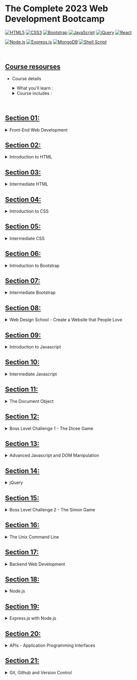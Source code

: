 # The Complete 2023 Web Development Bootcamp

<!-- Icon sections -->

[![HTML5](https://img.shields.io/badge/-HTML5-F05032?style=for-the-badge&logo=html5&logoColor=ffffff)](https://html.com/)
[![CSS3](https://img.shields.io/badge/-CSS3-007ACC?style=for-the-badge&logo=css3)](https://www.free-css.com/)
[![Bootstrap](https://img.shields.io/badge/Bootstrap-563D7C?style=for-the-badge&logo=bootstrap&logoColor=white)](https://getbootstrap.com/)
[![JavaScript](https://img.shields.io/badge/-JavaScript-%23F7DF1C?style=for-the-badge&logo=javascript&logoColor=000000&labelColor=%23F7DF1C&color=%23FFCE5A)](https://www.javascript.com/)
[![jQuery](https://img.shields.io/badge/jquery-%230769AD.svg?style=for-the-badge&logo=jquery&logoColor=white)](https://jquery.com/)
[![React](https://img.shields.io/badge/React-20232A?style=for-the-badge&logo=react&logoColor=61DAFB)](https://reactjs.org/)

[![Node.js](https://img.shields.io/badge/Node.js-43853D?style=for-the-badge&logo=node.js&logoColor=white)](https://nodejs.org/)
[![Express.js](https://img.shields.io/badge/express.js-%23404d59.svg?style=for-the-badge&logo=express&logoColor=%2361DAFB)](http://expressjs.com/)
[![MongoDB](https://img.shields.io/badge/MongoDB-4EA94B?style=for-the-badge&logo=mongodb&logoColor=white)](https://www.mongodb.com/)
[![Shell Script](https://img.shields.io/badge/Shell_Script-121011?style=for-the-badge&logo=gnu-bash&logoColor=white)](https://www.shellscript.sh/)

<br>

<!-- Course resources section -->

## [Course resourses](https://www.appbrewery.co/p/web-development-course-resources/)

- Course details
  <details>
    <summary> What you'll learn :</summary>

  - Build 16 web development projects for your portfolio, ready to apply for junior developer jobs.
  - After the course you will be able to build ANY website you want.
  - Work as a freelance web developer.
  - Master backend development with Node
  - Learn the latest technologies, including Javascript, React, Node and even Web3 development.
  - Build fully-fledged websites and web apps for your startup or business.
  - Master frontend development with React
  - Learn professional developer best practices.
  </details>

  <details> 
    <summary> Course includes :</summary>

  - 65 hours on-demand video
  - 49 downloadable resources
  - 86 articles
  - 14 coding exercise projects
  </details>

<br>
<!-- Course sections -->

## [Section 01:](https://github.com/jhwa426/Bootcamp-Web_Development/tree/main/Section%2001%20-%20Front-End%20Web%20Development)

<details>
  <summary>Front-End Web Development</summary>
	
  ### 1.1. How Does the Internet Actually Work?
  -	**Internet** is a long piece of wire, And that wire connects different computers to each other. It allows computers to transfer data through this giant wire
  -	A server is a computer that provides files and data to other computers, it allows access 24/7.
  -	A client is a computer that any user is used to access the internet.
  -	When the browser request a website, the request is sent to **ISP** (Internet server provider: The company we pay for internet service) then it searches at DNS that contains the web site's IP addresses. Once the DNS finds the IP address it sends it back to the browser vis ISP. Then the browser sends a direct request through ISP and this message will be delivered via Internet Backbone to the server that is located at that IP address. On that server, all files are needed to view the website home page. The server sends these files back to the client through the internet backbone and the client gets to see the website in the browser. All of that happens in milliseconds.

### 1.2. How Do Websites Actually Work?

- To access the web page we need a browser (allows to look up at IP address and receives data from the server).
- Data from the server contains HTML, CSS, and js files.

### 1.3. To get started

- Need Browser (chrome recommended)
- Text Edittor(Atom, vs code)

</details>

## [Section 02:](https://github.com/jhwa426/Bootcamp-Web_Development/tree/main/Section%2002%20-%20Introduction%20to%20HTML)

<details>
  <summary>Introduction to HTML</summary>

### 2.1. Introduction HTML

- HTML : Hyper Text Markup Language.
- A markup language is a computer language that uses tags to define elements within a document.
- html is the foundation of all websites.
- Tag consist of: open tag `<typeOfTag> and closing tag </typeOfTag>`.
- Ex: Heading tag h1, h2, ….,h6 . It gets smaller when the number goes up.
- <typeOfTag /> called self-closing tag.
- Ex: Spacing breack tag <code>br</code>.

### 2.2. The Anatomy of an HTML Tag

- < startTag > Content </ EndTag >
- Horizontal line tag hr accepts attribute size, noshade,..
- Attributes specify modification to the default element.
- Center content using tag `<center>content</center>`.
- Comments are not interpreted by the compiler `<!-- Comment -- >`.

### 2.3. What is The HTML Boilerplate?

- It Is a code template that could be reused.

```
<!doctype html>

<html lang="en">
<head>
<meta charset="utf-8"> //tell the browser that all text in page are encoded using utf-8 encoding system wich is the standered encoding.

<title>The HTML5 Herald</title>
<meta name="description" content="The HTML5 Herald">
<meta name="author" content="SitePoint">

<link rel="stylesheet" href="css/styles.css?v=1.0">

</head>

<body>
<script src="js/scripts.js"></script>
</body>
</html>
```

- <code>meta</code> tag utf-8 tell the browser that all texts on the page are encoded using utf-8 encoding system which is the standard encoding.
- Unicode “utf-8” has all characters and emojis.
- There is a different types of <code>meta</code> tags for diffrent purposes.

### 2.4. How to Structure Text in HTML?

- The code goes inside the body tag.
- Paragraph tag <code>p</code>.
- emphasis Tag <code>em</code> tells the browser that the words between it is emphasis, not just about style.
- italic tag <code>i</code> style element.
- Strong tag <code>strong</code> tells the browser that the words between it is Strong Importance Element.
- <code>bold</code> tag bold styles bold.

### 2.5. HTML Lists

- There are two types of lists.
- Ordered lists <code>ol</code> and unordered lists <code>ul</code>.
- Each type has children <code>li</code> for each item of the list.
- <code>ol</code> list has attributes: start and type to control the list items.

### 2.6. HTML Image Elements

- Self-closing tag that must be with <code>src</code> attribute to the image url.
- <code>alt</code> attribute helps google searching.

### 2.7. HTML Links and Anchor Tags

- HTML : HyperText Markup Language.
- HyperText is some parts of data that connect with hyper links, so when you click on it takes to another part.
- Anchor tags is closing tag `<a> Link text </a>`.
- <code>href</code> attribute is the link destination.

</details>

## [Section 03:](https://github.com/jhwa426/Bootcamp-Web_Development/tree/main/Section%2003%20-%20Intermediate%20HTML)

<details>
  <summary>Intermediate HTML</summary>

### 3.1. HTML Tables

- Tables main tag is <code>table</code>, and everything between is the actual content.
- To make row use tag <code>tr</code>.
- To make cell inside the row use <code>td</code>.

```
<table>
    <thead>
        <tr>
            <th colspan="2">The table header</th>
        </tr>
    </thead>
    <tbody>
        <tr>
            <td>The table body</td>
            <td>with two columns</td>
        </tr>
    </tbody>
</table>
```

### 3.2. HTML forms

- main form tag is <code>form</code> to define what should go into our form.
- <code>label</code> tag to some text related to the <code>input</code> element.
- To use different inputs simply change the <code>type</code> of the <code>input</code> to what is needed.
- <code>textarea</code> tag to write message.
- To submit <code>form</code> button use <code>input</code> with <code>type=”submit”</code>.

### 3.3. publish website

- use GitHub to publish free.
- Make a new repository.
- Initialize with a readme file.
- Upload project files
- Give the version a name and commit.
- Go to settings -> GitHub pages -> source
- Change source from none to the main branch.
- Now the website can be accessed by the internet.

</details>

## [Section 04:](https://github.com/jhwa426/Bootcamp-Web_Development/tree/main/Section%2004%20-%20Introduction%20to%20CSS)

<details>
  <summary>Introduction to CSS</summary>
  
  ### 4.1. Introduction to css
  -	CSS: cascading style sheet.
  -	Styling html.

### 4.2. Inline css

- Going into the tag and change style `attribute = "property:value;"`.

### 4.3. Internal css

- Add <code>style</code> tag inside the <code>head</code> tag.
- Select element inside <code>style</code> tag.
- Make styles -> <code>selector {Property : value}</code> .

```
<head>
<style>
body {
  background-color: linen;
}

</style>
</head>
```

- No website is completely unstyled. That means that there is <em>default styles</em> being applied by the browser.
- <code>hr</code> tag has border style default values.
- One of the most important role in CSS is to realize that everything in HTML is a box, and the style of these boxes can be affected by changing CSS styles.
- <code>height</code> property isn’t uniqe.
- <code>background-color</code> , <code>height</code>, <code>width</code> properties.
- Change default values to achieve the style needed.

### 4.4. External css

- Add styles in external file.css.
- <code>link</code> this file to html page at <code>head</code> tag.
- Anything in html is affected with this external css.
- This the best way to apply css.

### 4.5. Debug CSS code

- Errors in the console for link href for an external file.
- Inline styles override the external and internal styles.
- Internal styles override the external styles.

### 4.6. The Anatomy of CSS syntax

```
selector {
  propery: value;
}
// who { what: how; }
```

### 4.7. CSS selectors

- Using tag name.

```
tagName {
  propery: value;
}
```

- Using class attribute to specify styles for individual <code>html</code> element .

```
.class{
  propery: value;
}
```

- [Selectors refrence](https://www.w3schools.com/cssref/css_selectors.asp).

### 4.8. CSS Ids

- Using <code>id</code> attribute.
- We can only have one instance of one particular tag <code>id</code> inside a single page.
- <code>id</code> can only use in one place.
- <code>id</code> use to identify one element.

```
#id {
  propery: value;
}
```

- <code>class</code> can be used for a group of related items.
- <code>id</code> used to apply specific styles to a single element.
- Any HTML element can have more than one class.
- A pseudo-class is used to define a special state of an element

```
selector:pseudo-class {
  property: value;
}
```

- [Css pseudo classes](https://www.w3schools.com/css/css_pseudo_classes.asp).

</details>

## [Section 05:](https://github.com/jhwa426/Bootcamp-Web_Development/tree/main/Section%2005%20-%20Intermediate%20CSS)

<details>
  <summary>Intermediate CSS</summary>
  
  ### 5.1. What are favicons
  -	It started as an image that appears when the user adds the site to the favorites list, and now it is an image that appears next to the title of the site page.
  -	Favicon.com to create the favicon.
  -	Import it using link tag with `rel=”icon”` inside the head tag.
  ### 5.2. HTML Divs
  -	Div is a special HTML element that allows us to divide content into separate containers or boxes.
  -	It has a height if specify it using style or if it has a content.
  ### 5.3. Box Model
  -	Width and height of the element are pushing any other element.
  -	Border-width make outside border and affect the size of that element.
  -	Padding makes spaces inside the element and affects the size of that element.
  -	Margin makes space around elements and pushing them away.
  -	Inspect in chrome developer tools show box model to customize element.
  ### 5.4. CSS display property
  -	block elements take the whole width of the document.
  -	it doesn't allow another element to set at the same line.
  -	inline elements take the width of the content only.
  -	it doesn't allow to change the element width.
  -	there is an inline-block value, that allows to change width and set elements at the same line.
  -	`img` element treats as an inline-block.
  -	none value removes the element from the web page as it didn't exist.
  -	visibility: hidden -> disappear the element but still exist at the dom.
  ### 5.5. CSS Static and Relative Positioning
  -	there are default roles despite any CSS styles.
    -	first role: content is everything -> content is the first thing that determined how large things get displayed and what the height and width will be.
    -	second role: the order of elements that comes from HTML code -> how we write code into HTML file is how it be displayed.
    -	third role: children sit on parents -> that means that child goes on top of the parent(static position).
  -	To make changes to the order of elements use position property.
  -	static position is the default position of all HTML elements.
  -	Relative position it allows us to position element that we select relative to how it would be positioned had it been static.
  -	coordinates: top, bottom, left, right -> determines we want to move element.
  -	when move element with relative position it doesn't affect any other thing in the screen.
  -	it as if the old position is kept and everything else flows around it.
  -	top with relative make margin top from the static position.

### 5.6. Absolute Positioning

- with absolute positioning we positioning the element relative to it's parent .
- it is about adding a margin relative to it's parent element.
- fixed position -> fixs element in it's position relative to the body of the website and it doesn't moves despite scrolling. .

### 5.7. The Dark Art of Centering Elements

- text-align: center -> works with inline and block displayed elements that doesn't have width.
- margin: auto -> works with elements that have width.

### 5.8. Font Styling in Our Personal Site

- font-family: sans, sans-serif -> main fonts.
- google fonts to specific font. Link the fonts to html and use it with font-family property.

### 5.9. CSS sizing

- font-size: px -> static size.
- % to make size dynamic.
- 100% == 16px
- 1 em == 16px
- with % and em font size get inhereted from parent and added to the child.
- The difference between px and % or em that px doesn't inherte from parent.
- rem = ignore the parent size(root element), that mean parent size won't affect on the child.
- to change font color use color propery.
- font-weight.
- line-height: number -> number without measuring unit.

### 5.10. CSS float and clear

- float element left or right.
- float make other elements at the same row.
-     other elements use clear property to clear float Effect.
- clear value is anti the float value.

</details>

## [Section 06:](https://github.com/jhwa426/Bootcamp-Web_Development/tree/main/Section%2006%20-%20Introduction%20to%20Bootstrap)

<details>
  <summary>Introduction to Bootstrap</summary>
  
  ### 6.1. What is Bootstrap?
  -	Bootstrap is a front-end library, It's a free open source.
  -	front-end is whatever the user sees.
  -	backend determine how everything is going to work.
  -	Responsive means that it response to the view port.

### 6.2. Installing Bootstrap

- copy bootstap cdn -> the simplest way.
- cdn -> stands for content delivery network.
- the concept is instead of hosting website in single location, you have hole bunch of points where that website can be accessed, it looks for the shortest location that website can be delivered.
- when browser reachs cdn link it looks for the shortest root to download bootstrap files if the user doesn't download it.
- when it dowloaded broweser cashes files and doesn't need to redownload it.

  ```

    <!doctype html>
    <html lang="en">
      <head>
        <!-- Required meta tags -->
        <meta charset="utf-8">
        <meta name="viewport" content="width=device-width, initial-scale=1, shrink-to-fit=no">

        <!-- Bootstrap CSS -->
        <link rel="stylesheet" href="https://cdn.jsdelivr.net/npm/bootstrap@4.5.3/dist/css/bootstrap.min.css" integrity="sha384-TX8t27EcRE3e/ihU7zmQxVncDAy5uIKz4rEkgIXeMed4M0jlfIDPvg6uqKI2xXr2" crossorigin="anonymous">

        <title>Hello, world!</title>
      </head>
      <body>
        <h1>Hello, world!</h1>

        <!-- Optional JavaScript; choose one of the two! -->

        <!-- Option 1: jQuery and Bootstrap Bundle (includes Popper) -->
        <script src="https://code.jquery.com/jquery-3.5.1.slim.min.js" integrity="sha384-DfXdz2htPH0lsSSs5nCTpuj/zy4C+OGpamoFVy38MVBnE+IbbVYUew+OrCXaRkfj" crossorigin="anonymous"></script>
        <script src="https://cdn.jsdelivr.net/npm/bootstrap@4.5.3/dist/js/bootstrap.bundle.min.js" integrity="sha384-ho+j7jyWK8fNQe+A12Hb8AhRq26LrZ/JpcUGGOn+Y7RsweNrtN/tE3MoK7ZeZDyx" crossorigin="anonymous"></script>

        <!-- Option 2: jQuery, Popper.js, and Bootstrap JS
        <script src="https://code.jquery.com/jquery-3.5.1.slim.min.js" integrity="sha384-DfXdz2htPH0lsSSs5nCTpuj/zy4C+OGpamoFVy38MVBnE+IbbVYUew+OrCXaRkfj" crossorigin="anonymous"></script>
        <script src="https://cdn.jsdelivr.net/npm/popper.js@1.16.1/dist/umd/popper.min.js" integrity="sha384-9/reFTGAW83EW2RDu2S0VKaIzap3H66lZH81PoYlFhbGU+6BZp6G7niu735Sk7lN" crossorigin="anonymous"></script>
        <script src="https://cdn.jsdelivr.net/npm/bootstrap@4.5.3/dist/js/bootstrap.min.js" integrity="sha384-w1Q4orYjBQndcko6MimVbzY0tgp4pWB4lZ7lr30WKz0vr/aWKhXdBNmNb5D92v7s" crossorigin="anonymous"></script>
        -->
      </body>
    </html>
  ```

### 6.3. Web Design 101 - Wireframing

- Wireframing -> settle all design before coding it(using sketch).
- markup -> high fidelity representation of design. what you see is what you end up getting(using photoshop).
- prototyppe -> animated version of website.

### 6.4. The Bootstrap Navigation Bar

- [Documentation](https://getbootstrap.com/docs/4.5/components/navbar/)

### 6.5. Bootstrap Grid Layout System

- [Documntaion](https://getbootstrap.com/docs/4.5/layout/grid/)

### 6.6. A Note About CSS Link Order

- CSS code is executed from bottom to top so the order of your code matters
- Unlike CSS and JavaScript, HTML code is executed from top to bottom so the order of your code matters.

### 6.7. Bootstrap Containers

- all content goes inside container.
- container-fluid -> takes 100% width of the screen.

### 6.8. Bootstrap Buttons & Font Awesome

- [Buttons Documentation](https://getbootstrap.com/docs/4.5/components/buttons/).
- link fontAwesome library to our website.
- [fontAwesome](https://fontawesome.com/).

</details>

## [Section 07:](https://github.com/jhwa426/Bootcamp-Web_Development/tree/main/Section%2007%20-%20Intermediate%20to%20Bootstrap)

<details>
  <summary>Intermediate Bootstrap</summary>
  
  ### 7.1. The Bootstrap Carousel
  -	slideshow.
  -	set carousel options by adding data-option="value".
  -	[Documentation](https://getbootstrap.com/docs/4.5/components/carousel/).
  -	aria-hidden="true" -> to be hidden from screen reader.
  -	class="sr-only" -> to screen reader only.
  ### 7.2. The Bootstrap Cards
  -	[Documentation](https://getbootstrap.com/docs/4.5/components/card/).
  ### 7.3. The CSS Z-Index and Stacking Order
  -	Each element has x, y and z aixs.
  -	the default z-index for all elements is 0.
  -	-1 -> shows the element behind everything.
  -	z-index only work when element has position fixed, absolute and relative.
  -	static position doesn't make z-index work.

### 7.4. Media Query Breakpoints

- Make website responsive by media query.
- @media < type > ( feature )
- there is many types of media like print, speach, screen.

### 7.5. How to become a Better Programmer

- Code Refactoring:
  - Readablity -> easy to understand not just for urself but to your future self, and for others.
  - Modularity -> how easy to use bets of code.
  - Efficiency -> how fast does your code run.
  - length.

### 7.6. Advanced CSS - Combining Selectors

- selector1, selector2 { sharedProperty }
- Hierarchical Selectors -> selector1(parent) selector2(child){propertyAppiedToChild}
- Combined Selectors -> selector1.selctor2{ProprtyToTheSameElement}

### 7.7. Advanced CSS - Selector Priority

- the last css role has priorety over everything above it.
- class is more specific than html selector, So it has high priorty.
- id has the highest priorty than class and html.

</details>

## [Section 08:](https://github.com/jhwa426/Bootcamp-Web_Development/tree/main/Section%2008%20-%20Web%20Design%20School%20-%20Create%20a%20Website%20that%20People%20Love)

<details>
  <summary>Web Design School - Create a Website that People Love</summary>

### 8.1. Introduction to web Design

- Users take milliseconds to judge the product through it's design.
- Design is the cheapest way to make product look expensive.

### 8.2. principles of design - 1. Color Theory

- principles of design:
- color theory -> Every main color have a mood.
  1. Red -> love, energy, intensity.
  2. Yellow -> Joy, intellect, attention
  3. Green -> freshness, safty, growth.
  4. Blue -> stability, trust, serenity.
  5. Purble -> Royality, wealth, feminity.
- what msg I wanna give to User?
- colorbullet.

### 8.3. principles of design - 2. Typography

- like colors, fonts have different moods.
- serif family -> traditional, stable, respectable.
- use only 2 fonts to one design.

### 8.4. principles of design - 2. User Interface

1. hierarchy:

   - eyes look at big items first.
   - color can make eyes look at the item directly.

2. layout :

   - different size, image, shape .
   - lenght of each line of text doesn't be too short or too long.

3. Alignment:

   - Position items on website relative to each other.
   - reduce the number of aligments

4. white space (space around elements):

   - By adding more space around the element it makes design more minimilize and more elevated.

5. Audience:

   - Think about the audience and what important for them.
   - flexibility important for design.

### 8.5. principles of design - 3. User Experience

1. simplicity.
2. Consistency:

   - but also keep the functionality.
   - make it simple to use, not make user learn how to use.

3. Reading Patterns
4. All platform design

   - Responsive is very important.
   - Not take much scroll to know what is going on in the website.
   - Not make much warning messages.

5. **Don't use Your Powers For Evil**

   - Don't make user make actions that he don't neccessarly do this.
     Ex. make btn that buy for something colored to buy more than the main buying btn.
   - Help user to do what they want to do.

### 8.6. practise

- [Hotel page for practise](https://www.canva.com/design/DAELSe8JfD4/3vIsqI3kACNKsbFqYu-9lQ/view?utm_content=DAELSe8JfD4&utm_campaign=designshare&utm_medium=link&utm_source=publishsharelink#1).

</details>

## [Section 09:](https://github.com/jhwa426/Bootcamp-Web_Development/tree/main/Section%2009%20-%20Javascript)

<details>
  <summary>Introduction to Javascript</summary>

### 9.1. Introduction to Javascript

- It also known [EcmaScript](https://en.wikipedia.org/wiki/ECMAScript).
- java vs javaScript is like car vs carprt.
-     js id interpreted programming language, java is compiled programming language.
- It started as front-end language to make animation.

### 9.2. Javascript Alerts - Adding Behaviour

- Google chrome provide developer tool console to write line by line js code.
- using source tap inside console tap to write multiple lines of js code.
- source -> snippts -> new snippt (file.js);

```
  alert('Message to be alerted.');
  //keyword("")end
```

### 9.3. Data Types

- String -> everything inside "" or ''.
- Numbers.
- Boolean -> true or false.
- typeof(variable) -> tells the type of the variable.

### 9.4. Variables

- prompt('msg') -> allows user to write input.
- var name = value -> to define variable.

### 9.5. Naming and Naming Conventions

- naming variables using camelCase.
- always give meaning names to variables.
- variables name can't be a keyword.
- variables name can't begin with numbers but it can contain number.
- variables name can't contain Spaces.
- numbers, characters, \_ , $ are the only simpoles that valid.

### 9.6. String Concatenation

- concat two or more strings using + -> Str1 + str2 = srt1str2.

### 9.7. String Lengths

- str.length -> returns the numbers of str characters.

### 9.8. Slicing and Extracting Parts of a String

- programmers always count from 0.
- slice(startindex, endIndex) -> Starting from StartIndex untill but not incloding endIndex and returns that new str.

```
  var tweet = prompt("Msg limited to 140 char.")
  var sliceTweet = tweet.slice(0, 140)
  alert("You tweeted: " + sliceTweet)
```

### 9.9. Changing Casing in Text

- str.toUpperCase() -> all characters to upperCase.
- str.toLowerCase() -> all characters to lowerCase.

```
  var name = prompt("Enter Name")
  var fLetter = name.slice(0, 1);
  var restOfLetters = name.slice(1, name.length);
  alert("Your name is: " + fLetter.toUpperCase() + restOfLetters.toLowerCase())
```

### 9.10. Basic Arithmetic and the Modulo Operator in Javascript

- Modulo -> gives the remainer of the division (num % num).
- Modulo checkes if a number is fully divisible by another number.

### 9.11. Increment and Decrement

- var x = 1 ; x = x + 1; -> Equals x++ ->Equals x += x
- var x = xNum; var y = yNum -> x += y // adding y to x
- += , -=, \*=, /= all works the same.

### 9.12. Functions Part 1: Creating and Calling Functions

- Functions -> is package reapeted code into {} and giving it a name.
- all that blocked code will be exicuted when you call that function.
- creating a function -> function funcName(){//package of code}
- calling function -> funcName();.

### 9.13. Functions Part 2: Parameters and Arguments

- functions take inputs called parameters.
- It's variable that can be used in this function.
- Math.floor(number) -> round down Number.

```
  function lifeInWeeks(age) {

      //Write your code here.
      var   leftedYears = 90 - age;
      var   days = leftedYears * 365;
      var   weeks = leftedYears * 52;
      var   months = leftedYears * 12;
      console.log("You have " + days  + " days, " + weeks + " weeks, and " + months + " months left.")

  }
  lifeInWeeks(25)

```

### 9.14. Functions Part 3: Outputs & Return

- In order to have output from function we have to use return keyword.

</details>

## [Section 10:](https://github.com/jhwa426/Bootcamp-Web_Development/tree/main/Section%2010%20-%20Intermediate%20Javascript)

<details>
  <summary>Intermediate Javascript</summary>

### 10.1. Random Number Generation in

- Math.random() -> generates random number between 0 and 0.999999999999 it never reachs 1.
- [Documentation](https://developer.mozilla.org/en-US/docs/Web/JavaScript/Reference/Global_Objects/Math/random).
- Math.random() \* num -> range of numbers is from 0 to less than (not including) num.
- Pseudorandom number generators](https://www.youtube.com/watch?v=GtOt7EBNEwQ).
- Math.floor(Math.random() \* n) +1 -> generates Number between 1 to n.

### 10.2. Control Statements: Using If-Else Conditionals & Logic

- control flow -> controling the flow of code depends on condition.

### 10.3. Comparators and Equality

- Comparators -> compare two different values.
- ===, ==, <, >, <=, >=, !==, !=.
- The important difference between === and == is even though === check for equality also checking the type of data type.

### 10.4. Combining Comparators

- AND &&, OR ||, NOT !.

### 10.5. Coding Exercise 5: BMI Calculator

```
function bmiCalculator (weight, height) {

    var interpretation = weight / (height *2);

    if (interpretation < 18.5)

    {

        return "Your BMI is " + interpretation + ", so you are underweight.";

    }

    else if (interpretation >= 18.5 && interpretation <= 24.9)

    {

        return "Your BMI is " + interpretation + ", so you have a normal weight.";

    }

    else {

        return "Your BMI is " + interpretation + ", so you are overweight.";

    }

    return interpretation;

}
```

### 10.6. Coding Exercise 6: Leap Year Challenge

```
function isLeap(year) {

    if (year % 4 === 0 ) {
        if(year % 100 === 0){
            if(year % 400 === 0){
                return "Leap year."
            }else{
                return "Not leap year."
            }
        }else{
            return "Leap year."
        }

    } else {
        return "Not leap year."
    }

}
```

### 10.7. Collections: Working with Javascript

- Arrays -> is a collection of related items that can be stored together into the same variable.
- var arr = [item1, item2, item3, ....].
- arr[0] -> returns the fisrt index.
- arr.length -> the number of array items.
- arr.includes(item) -> check if this item is exist, it returns true or false.

### 10.8. Adding Elements and Intermediate

- arr.push(value) -> Adding new item at the end of the array.
- arr.pop() -> Remove the last item of the array.
- fizzBuzz Game :

```
var result = [];
var count = 1;
function fizzBazz(){
  while(count <= 100 ){ //while loop
    if (count % 3 === 0 && count % 5 ===0){
      result.push("fizzBuzz")
    }else if(count % 3 === 0){
      result.push("fizz")
    }else if (count % 5 === 0){
      result.push("buzz")
    }else{
      result.push(count)
    }
    count++;
  }
  console.log(result);
}
```

- The order of if statements is matter.

### 10.9. Coding Exercise 7: Who's Buying Lunch?

```
function whosPaying(names) {

    var arrayLength = names.length;

    var randomIndex = Math.floor(Math.random() * arrayLength);

    return names[randomIndex] + " is going to buy lunch today!";

}
```

### 10.10. Control Statements: While Loops

- To make sequance of data.
- while(end){//Sequance something ; change}
- satete -> if something is true.
- The bad thing about while loop is that it will run the program as long the condition is true, So it might be infinte loop.

```
  //Bottels Challenge solution
  var numberOfBottles = 99
  while (numberOfBottles >= 0) {
      var bottleWord = "bottle";
      if (numberOfBottles === 1) {
    bottleWord = "bottles";
      }
      console.log(numberOfBottles + " " + bottleWord + " of beer on the wall");
      console.log(numberOfBottles + " " + bottleWord + " of beer,");
      console.log("Take one down, pass it around,");
    numberOfBottles--;
      console.log(numberOfBottles + " " + bottleWord + " of beer on the wall.");
}
```

### 10.11. Control Statements: For Loops

- for(start; end; change){//Sequance something}.
- iterate -> run a piece of code many times.
- Fibonacci Callenge

```
function fibonacciGenerator (n) {
        var output = [];
  if(n === 1){
    output = [0];
  }else if (n=== 2){
    output = [0, 1];
  }else{
    output = [0, 1];
    for(var i = 2; i< n; i++){
      output.push(output[output.length -2] + output[output.length - 1]);
    }
  }
  return output;
}
```

- [Challenge flowchart](https://drive.google.com/file/d/1g8vVtqhSj44vcElfc-HK0nMbecteW8Yg/view).

</details>

## [Section 11:](<https://github.com/jhwa426/Bootcamp-Web_Development/tree/main/Section%2011%20-%20The%20Document%20Object%20Model%20(DOM)>)

<details>
  <summary>The Document Object</summary>

### 11.1. Adding Javascript to Websites

- Inline js -> By adding attributes to html elements, EX. onload="jsCode".(Not a good practice).
- Enternal -> By adding script type="text/javascript" tag to page and write js code inside it.
- External file -> script tag with src to the external js file.
- js scripts tag goes at the bottom of code unlike css links.

### 11.2. Object Model (DOM)

- DOM -> Document Object Model.
- it turns the document into a tree of objects that can be related to each others.
- [HTML tree Generator Extention](https://chrome.google.com/webstore/detail/html-tree-generator/dlbbmhhaadfnbbdnjalilhdakfmiffeg).
- Each child enhirets a document object.
- [firstElementChild](https://developer.mozilla.org/en-US/docs/Web/API/ParentNode/firstElementChild).
- [lastElementChild](https://developer.mozilla.org/en-US/docs/Web/API/ParentNode/lastElementChild).
- Objects inside the DOM has properties(describes thomething about object) and methods(the things that object can do).
- Metod -> is associated to an object.

### 11.3. Selecting HTML Elements with js

- [getElementById](https://developer.mozilla.org/en-US/docs/Web/API/Document/getElementById).
- [querySelector](https://developer.mozilla.org/en-US/docs/Web/API/Document/querySelector).
- [querySelectorAll](https://developer.mozilla.org/en-US/docs/Web/API/Document/querySelectorAll).

### 11.4. Manipulating and Changing Styles

- style property -> to change the css styles.
- [Css properites in js](https://www.w3schools.com/jsref/dom_obj_style.asp).

### 11.5. The Separation of Concerns: Structure vs Style vs Behaviour

- html file -> to strucure
- css files -> to style
- js file -> to behaviour
- Adding classes using js and style that classes using css.
- element.classList -> returns the list of classes.
- element.classList.add("className") -> add class to element.

### 11.6. Text Manipulation and the Text Content

- element.innerHTML -> all child html.
- element.textContent -> the child text only without html tags.

### 11.7. Manipulating HTML Element Attributes

- [attributes](https://developer.mozilla.org/en-US/docs/Web/API/Element/attributes).
- [setAttribute](https://developer.mozilla.org/en-US/docs/Web/API/Element/setAttribute), [getAttribute](https://developer.mozilla.org/en-US/docs/Web/API/Element/getAttribute), [toggleAttribute](https://developer.mozilla.org/en-US/docs/Web/API/Element/toggleAttribute)

</details>

## [Section 12:](https://github.com/jhwa426/Bootcamp-Web_Development/tree/main/Section%2012%20-%20%20Boss%20Level%20Challenge%201%20-%20The%20Dicee%20Game)

<details>
  <summary>Boss Level Challenge 1 - The Dicee Game</summary>
- Dicee Game project.
</details>

## [Section 13:](https://github.com/jhwa426/Bootcamp-Web_Development/tree/JS-and-DOM-manipulation/Section%2013%20-%20Advanced%20Javascript%20and%20DOM%20Manipulation)

<details>
  <summary>Advanced Javascript and DOM Manipulation</summary>

- Drum kit project.

### 13.1. Adding Event Listeners to a Button

- [addEventListener](https://developer.mozilla.org/en-US/docs/Web/API/EventTarget/addEventListener).

### 13.2. Higher Order Functions and Passing

- Higher Order Functions -> are functions that takes other functions as inputs or returns function as an output.

### 13.3. A Deeper Understanding of Javascript Objects

- Constructor: A constructor is a function that initializes an object.
- Constructor functions -> the name has to be capitalized.

```
  // Create constructor
  function Person(first, last, age, eye) {
    this.firstName = first;
    this.lastName = last;
    this.age = age;
    this.eyeColor = eye;
  }
  //create objects
  var myFather = new Person("John", "Doe", 50, "blue");
  var myMother = new Person("Sally", "Rally", 48, "green");
```

### 13.4. How to Use Switch Statements in js

- switch takes code into different track depending on differnt value.

### 13.5. Objects, their Methods and the Dot Notaion

- Method is a function that associated with an object.
- calling methods and ptoperty -> with dot notation.

```
      var crash = new Audio("./sounds/crash.mp3") //Create object from Audio constructor
      crash.play() // Use play function from the Audio constructor
```

### 13.6. Using Keyboard Event Listeners to Check for Key Presses

- using eventListner keydown.

### 13.7. Understanding Callbacks and How to Respond to Events

- Callback function -> is a function that gets passed in as an input.
- It has to wait something to happens.
- It triggers the actual event that happens.

### 13.8. Adding Animation to Websites

- Adding class to clicked btn and setTimeout to remove the class

</details>

## [Section 14:](https://github.com/jhwa426/Bootcamp-Web_Development/tree/main/Section%2014%20-%20jQuery)

<details>
  <summary>jQuery</summary>

### 14.1. What is jQuery?

- jQuery is javascript library that someone wrote it to simplify js code and make it easy to use.

### 14.2. How to Incorporate jQuery into websites

- Download jquery file or use cdn link.
- include scripts at the end of website or add the code inside ready function to avoid loading js file before loading jquery file.

```
$( document ).ready(function() {
  // Handler for .ready() called.
});
```

### 14.3. How Minification Works to Reduce File Size

- Minify file removes spaces, comments and new lines to Reduce File Size.
- [Minifier website](https://www.minifier.org/).

### 14.4. Selecting Elements with jQuery

- Using $('selector').

### 14.5. Manipulating Styles with jQuery

- $('Selector').css('cssProperty', 'value') -> To set the value.
- $('Selector').css('cssProperty', 'value') -> To get the value.
- $('Selector').addClass('classname1 className2'), $('Selector').removeClass('classname1 className2').
- $('Selector').hasClass('className') -> return true or false.

### 14.6. Manipulating Text with jQuery

- $('Selector').text('Text to be added').
- $('Selector').html('< htmlTag />').

### 14.7. Manipulating Attributes with jQuery

- $('Selector').attr('attName', 'value') -> To set the attr value.
- $('Selector').attr('attName', 'value') -> To get the attr value.
- class is also attr.

### 14.8. Adding Event Listeners with jQuery

- $('Selector').eventName(callbackFunction) -> It triggers all element that matches Selector without having to make for loop.
- $('Selector').on("eventName", callbackFunction).

### 14.9. Adding and Removing Elements with jQuery

- element.before(element) -> creates element before the target element itself(before the opening tag of the selected element).
- element.prepend(element) -> creates element before the content of target element.
- element.after(element) -> creates element after the target element itself(after the opening tag of the selected element).
- element.apend(element) -> creates element after the content of target element.
- element.remove() -> Removes all selected elements.

### 14.10. Website Animations with jQuery

- element.hide(), element.show(), element.toggle().
- element.fadeOut(), element.fadeIn(), element.fadeToggle().
- element.slideUp(), element.slideDown(), element.slideToggle().
- element.animate({poperty: value}) -> we can only add css roles that a numeric value.

</details>

## [Section 15:](https://github.com/jhwa426/Bootcamp-Web_Development/tree/main/Section%2015%20-%20Boss%20Level%20Challenge%202%20-%20The%20Simon%20Game)

<details>
  <summary>Boss Level Challenge 2 - The Simon Game</summary>
- Dicee Game project.
</details>

## [Section 16:](https://github.com/jhwa426/Bootcamp-Web_Development/tree/main/Section%2016%20-%20The%20Unix%20Command%20Line)

<details>
  <summary>The Unix Command Line</summary>

### 16.1. Installing the Hyper Terminal

- [Installing](https://git-scm.com/downloads).

### 16.2. Understanding the Command Line. Long Live the Command Line!

- kernel -> is core of operating system, the actual program that interfaces the hardware.
- shel -> refers to user interface, for you as a human to be able to interact with kernel and in turn with the hardware of the computer.
- there is two variants to shell:
  - grafical user interface shell -> finder to find and access files is an example.
  - command line interface.
- Bash-sell -> Bourne again shell.
- It is a CLI or command line interpretter for the UNIX system.
- Using cmd bash-shell is easier and faster to do a lot of common things.

- with cmd we have full control and more flexibility.

### 16.3. Command Line Techniques and Directory Navigation

- Open up your hyper termial.
- ls a -> //shows all files including the hidden files.
- ls -> stands to list , prints all folders and files in the directory.
- ~ -> the root folder.
- cd /directory -> to navigate forwards to another directory.
- cd ../ -> to navigate backwords outside folder.
- when typing the first character of folder name and press tab it auto completes the name of directory.
- cd ~ -> go to the root directory.
- hit the up button to get the histoy of all commands.
- ctrl + a -> go to the beginning of line, ctrl + e -> go to the end of line.
- ctrl + u -> clear entire line.

### 16.4. Creating, Opening, and Removing Files through the Command Line

- **Some command lines:**
  - mkdir folderName -> //Creates a directory.
  - cd folderName -> //change directory to the new folder created.
  - touch fileName.extension -> //creates new file.
  - start fileName.extension -> to open the file(open for mac).
  - start -a Atom fileName.extension -> to open the file with Atom application for Example(use open for mac).
  - rm fileName.extension -> removes the file.
  - pwd -> show the current folder location (print working directory).
  - rm \* -> remove all files.
  - rm -r folderName -> remove folder.
- [Learn More about hyper terminal](https://www.learnenough.com/command-line-tutorial/basics).

</details>

## [Section 17:](https://github.com/jhwa426/Bootcamp-Web_Development/tree/main/Section%2017%20-%20Backend%20Web%20Development)

<details>
  <summary>Backend Web Development</summary>
- Full-stack -> Front-end + Back-end.
</details>

## [Section 18:](https://github.com/jhwa426/Bootcamp-Web_Development/tree/main/Section%2018%20-%20Node.js)

<details>
  <summary>Node.js</summary>

### 18.1. What is Node.js?

- Allows us to create backend using javaScript.
- one language to make frontend and backend.
- nodejs: allows us to take js out of the browser and it librerates it allowing it to interact directely with the hardware of the computer.
- Sowe can make full application like descktop applications like atom with node(on our computer).
- we Can also run nodejs on server.
- Very fast programming language.

### 18.2. Install Node.js

- [node website](https://nodejs.org/en/).

### 18.3. The Power of the Command Line and How to Use Node

- $ pwd -> //print working directory
- $ cd -> //change directrory
- $ls -> //list of directroies and files
- $mkdir folderName -> //make directrory
- $touch fileName -> //make file
- $node file.js -> //usenode to run this file

### 18.4. The Node REPL (Read Evaluation Print Loops)

- Allows you to execute code in bite sized chunks(like console).
- By installing node we install it's REPL.
- $node -> //To run node REPL.
- crtl + c -> get out from any process.
- $ .exit -> // to exist the REPL(or twice crtl + c ).
- $ clear -> //clear commands

### 18.5. How to Use the Native Node Modules

- Libraries of code that the node team wrote.
- var creates variable.
- const -> can't change the value.
- [file system module](https://nodejs.org/api/fs.html).
- In order to use module we have first to require it.

```
const fs = require('fs');
```

- Now we can use it in our project.

```
fs.copyFileSync('source.txt', 'destination.txt'); //copy source file into destination
```

- [Native moduls and the documentation of how to use it](https://nodejs.org/api/).

### 18.6. The NPM Package Manager and Installing External Node Modules

- NPM -> Node Package Manager for External modules.
- Bits of reusable code that somebody wrote, and usine npm we can incorporate those packages into your project.
- When we install node we already install NPM.
- $npm init -y -> intailize NPM package.json file into the project.
- Example of npm package
  - [superheroes ](https://www.npmjs.com/package/superheroes).
  - [supervillains](https://www.npmjs.com/package/supervillains).

</details>

## [Section 19:](https://github.com/jhwa426/Bootcamp-Web_Development/tree/main/Section%2019%20-%20Express.js%20with%20Node.js)

<details>
  <summary>Express.js with Node.js</summary>

### 19.1. What is Express?

- It's a Node framework.
- Built to make you write less repeatitive code.
- [Express Documentation](https://expressjs.com/).

### 19.2. Creating Our First Server with Express

- open hyper terminal and Editor.

1. Create new directory for the project $mkdir directory.
2. cd into directory $ cd directory
3. inside directrory make new file to start server from it $ touch index.js
4. initialize npm $ npm init
5. open project inside atom $ atom . .
6. install express $ npm install express.
7. require express:

```
const express = require('express')
const app = express()

app.listen(3000, () => {
  console.log(`App listening at http://localhost:3000`)
})
```

8. run server $ node index.js

### 19.. Handling Requests and Responses: the GET Request

- app.get -> define what happens ewhen someone makes a get request to the route on the first parameter.
- req -> the request that sent to the server.
- res -> the response that server send.

```
//Send the browser some information to display
app.get('/', (req, res) => {
  res.send('Hello World!') //send text or html <h2>Hello World!</h2>
})
```

### 19.3. Nodemon Installation

- a npm package that auto start our servers.
- Once you install it, it will be available across your all projects.
- [nodemon](https://github.com/remy/nodemon).

### 19.4. Understanding and Working with Routes

- You can set up as many routes as you wish.

```
app.get('/contact', (req, res) => {
  res.send('Contact page')
})
app.get('/about', (req, res) => {
  res.send('About page')
})
```

### 19.5. Calculator Setup Challenge

- Make a new folder called Calculator on your Desktop
- Change Directory to this new folder
- Inside the Calculator folder, create a new file called calculator.js
- Set up a new NPM package
- Open the project folder in Atom
- Using NPM install the express module
- Require express in your calculator.js
- Setup express
- Create a root route get method with app.get()
- Send the words Hello World from the root route as the response
- Spin up our server on port 3000 with app.listen
- Run server with nodemon

### 19.6. Calculator Setup: Challenge Solution

- $ mkdir Calculator
- $ cd Calculator
- $ touch calculator.js
- $ npm init
- $ atom .
- $ npm install express

```
Starter Code
```

- $ nodemon calculator.js

### 19.7. Responding to Requests with HTML Files

- make index.html file

```
app.get('/', function(req, res){
  res.sendFile(__dirname + '/index.html')
})

```

### 19.8. Processing Post Requests with Body Parser

- Submit button sends the data into the form into the location(route) that at action attribute.
- [List of HTTP status codes](https://en.wikipedia.org/wiki/List_of_HTTP_status_codes).
- In order to recieve post data from form we need to install package body-parser and require it, then we tell our app to use it.

```
require('express');
const bodyparser = require('body-parser')

const app = express()
app.use(bodyparser.urlencoded({extended : true}))

app.get('/', function(req, res){
  res.sendFile(__dirname + '/index.html')
})

app.post('/', function(req, res){
  console.log(req.body);
})
```

- It parses the req into text, so to convert to numder use Number(req.body.num).

### 19.9. BMI Routing Challenge

1. Create a new file called bmiCalculator.html inside the Calculator folder from the last challenge
2. Add the HTML boilerplate and set the page title to BMI Calculator
3. Add an HTML form, this form will make a post request to our server at the route /bmicalculator. The form will have 2 inputs, weight and height with placeholder text that tell the user what they should type into which text box.
4. Add a button which says “Caculate BMI”
5. Add the get and post methods for the /bmicalculator route into the same server.js file we've been using
6. Use sendFile() to send the bmiCalculator.html page as a response inside the get method.
7. Add an h1 that says BMI Calculator
8. Inside server.js , create 2 variables, one for weight and one for height.
9. Use the BMI calculator code you wrote previously, or write some new code to calculate and send back the result as text. It should read something like "Your BMI is n" where n is equal to the calculated BMI based on their weight and height inputs.

### 19.10. Solution to the BMI Routing Challenge

```
app.get('/bmicalculator', function(req, res){
  res.sendFile(__dirname + '/bmiCalculator.html')
})
app.post('/bmicalculator', function(req, res){
  var weight = parseFloat(req.body.weight);
  var height = parseFloat(req.body.height);
  var bmi = weight / (height * height)

  res.send("Your BMI is "+ bmi )
})
```

</details>

## [Section 20:](https://github.com/jhwa426/Bootcamp-Web_Development/tree/main/Section%2020%20-%20APIs%20-%20Application%20Programming%20Interfaces)

<details>
  <summary>APIs - Application Programming Interfaces</summary>

### 20.1. Why Do We Need APIs?

- Application Programming Interfaces: is a set of command, functions, protocol and objects that prorammers can use to create software or interact with external system.

### 20.2. API Endpoints, Paths and Parameters.

- Endpoint: Every API that interacts with external server has endpoint "The url of the get request".
- Path: the word after the last (/) in the endpoint url.
- Parameters: the words at the end of url after (?) in the endpoint url
  - consists of ?key=value, the first parameter after (?) and the rest of parameters sfter (&).
  - The order of parameters dosen't matter.
- [kanye API](https://kanye.rest/).
- [Joke API](https://sv443.net/jokeapi/v2/).

### 20.3. API Authentication and Postman

- Authentication: Every time you make a request through the API, they have to be able to identify you as a developer and they have to keep track how often you use this API to get data, then charge you or limit you accordingly.
- [weather API](https://openweathermap.org/api).
- sign up and sign in.
- API key and create a key.
- when we testing APIs we use [Postman](https://www.postman.com/downloads/).

### 20.4. What is JSON?

- Stands for Javascript Object Notation.
- It's not the only data that can receive data from APIs.
- [JSON vs XML](https://www.w3schools.com/js/js_json_xml.asp).
- [chrome extention JSON Viewer](https://chrome.google.com/webstore/detail/json-viewer-pro/eifflpmocdbdmepbjaopkkhbfmdgijcc).
- [The Rise and Rise of JSON](https://twobithistory.org/2017/09/21/the-rise-and-rise-of-json.html).

### 20.5. Making GET Requests with the Node HTTPS Module

- [Ways To make get request](https://www.twilio.com/blog/2017/08/http-requests-in-node-js.html).
- Use native httpRequest Module.
- Require it but you don't need to insall it.
- [HTTPS](https://nodejs.org/api/https.html#https_https_get_url_options_callback).

```
app.get('/', function(req, res){
  //url parts
  const query = 'london';
  const  apiKey = '3b712ebc109bc87b541a0abaa0f64b85';
  const unit = 'metric';
  //request from our Server to external server 'API'
  const url = `https://api.openweathermap.org/data/2.5/weather?q=${query}&appid=${apiKey}&units=${unit}`;
  https.get(url, function(response){
    console.log((response));
  })

})
```

### 20.6. How to Parse JSON

- [All response.statusCode](https://developer.mozilla.org/en-US/docs/Web/HTTP/Status).
- [statusCode for fun :)](https://httpstatusdogs.com/).
- JSON.parse(jsonData) -> convert data to Object.
- JSON.stringfy(objectData) -> convert Object to Json.

```
app.get('/', function(req, res){
  https.get(url, function(response){
    //response from external Server to our server
    response.on('data', function(data){
      console.log(data);
      const weatherData = JSON.parse(data);
      const temp = weatherData.main.temp;
      const weatherDescription = weatherData.weather[0].description
    })
  })
})
```

- [Hex to Text](https://cryptii.com/pipes/hex-to-text).

### 20.7. Using Express to Render a Website with Live API Data

- Only one res.send() is allowed in the same request.

```
//request from client to our server
app.get('/', function(req, res){
  //request from our Server to external server 'API'
  https.get(url, function(response){
    //response from external Server to our server with data
    response.on('data', function(data){
      const icon = weatherData.weather[0].icon;
      const iconUrl = `http://openweathermap.org/img/wn/${icon}@2x.png`;
      console.log(weatherData + temp + weatherDescription + icon + iconUrl);

      //response from our server to client server
      res.write(`<p>The weather description is ${weatherDescription}</p>`)
      res.write(`<h1>The Tempereture in ${query} is ${temp} in Celcuis Degrees. </h1>`)
      res.write(`<img src="${iconUrl}" />`)
      res.send()
    })
  })
})
```

### 20.8. Using Body Parser to Parse POST Requests to the Server

- create form to send city name from input.
- recieve that input data by body-parser module.

```
app.get('/', function(req, res){
  //url parts
  const query = req.body.cityName;
})
```

### 20.9. The Mailchimp API - What You'll Make

- Make Real website on web.

### 20.10. Setting Up the Sign Up Page

- Setting new project using node and express.
- $touch file1 file2 file3-> we can write more than one file with a single space between them.
- Use bootstrap to make styles and signup.html page.
- In order to make our server serve css files and imgages folders we need function called static('ourStaticFolder').

```
const bodyParser = require('body-parser')
const app = express() //make new instance from express
app.use(express.static("public"))
app.use(bodyParser.urlencoded({extends: true}))
app.get('/', function(req, res){
  res.sendFile(__dirname + '/signup.html')
});

app.post('/', function(req, res){

  const fName = req.body.fName;
  const lName = req.body.lName;
  const email = req.body.email;
})
```

- [Mailchimp API Reference](https://mailchimp.com/developer/api/marketing/).

### 20.11. Posting Data to Mailchimp's Servers via their API

- [Mailchimp Getting Started](https://mailchimp.com/developer/guides/marketing-api-conventions/).
- login to Mailchimp then create API key.
- [Mailchimp List Documentation](https://mailchimp.com/developer/api/marketing/lists/#post_/lists/-list_id-).
- Use list id (audiance id) to help Mailchimp to identify the list that you want to put your subscribers on it.
- To send data using https use https.request() and make it into a variable to send data from the form.
- url: 'https://<dc>.api.mailchimp.com/3.0/' -> the endpoint and path
- auth: 'anystring:<YOUR_API_KEY>' -> in https options there is auth.

```
app.post('/', function(req, res){
  const data = {
    members : [
      {
        //the value is from the form
        email_address : email,
        status: "subscribed",
        merge_fields: {
                FNAME: fName,
                LNAME: lName
        }
      }
    ]
  }
  const jsonData = JSON.stringify(data);

  const listId   = "listId"
  const url      = `https://<dc>.api.mailchimp.com/3.0/lists/${listId}`
  const options  = {
    method: 'POST',
    auth: 'anystring:<YOUR_API_KEY>'
  }
  const request = https.request(url, options, function(response){

    response.on('data', function(data){
      console.log(JSON.parse(data));
    })

  }); //data recieved from external API

  //data which is sent to an external API from the form
  request.write(jsonData)
  request.end()
});
```

### 20.12. Adding Success and Failure Pages

```
const request = https.request(url, options, function(response){

    if(response.statusCode === 200){
      res.sendFile(__dirname + '/success.html')
    }else{
      res.sendFile(__dirname + '/failure.html')
    }

  });
//Try Again
app.post('/failure', function(req, res){
  res.redirect('/')
})
```

### 20.13. Deploying Your Server with Heroku

- [Heroku](https://www.heroku.com/).
- [Heroku Node.js Documentation](https://devcenter.heroku.com/articles/getting-started-with-nodejs).
- To make app work locally and on heroku port.

```
app.listen(process.env.PORT || 3000, function(req, res){
  console.log('Running at 3000 server.');
})
```

- Create a Procfile and declare what command should be executed to start your app inside it:

```
web: node app.js
```

- Use git:

1. $ git init
2. $ git add .
3. $ git commit -m "Message"
4. $ heroku create
5. $ git push heroku master

- To update : use 1, 2, 3, 5 commands.

</details>

## [Section 21:](https://github.com/jhwa426/Bootcamp-Web_Development/tree/main/Section%2021%20-%20Git%2C%20Github%20and%20Version%20Control)

<details>
  <summary>Git, Github and Version Control</summary>

### 21.1. Introduction to Version Control and Git

- Version Control: make you can Roll back to a previous versions of the project.

### 21.2. Version Control Using Git and the Command Line

- [Download Git for Windows and Mac](https://git-scm.com/downloads).
- $ git init
- $ git status //To see what currently in staging area.
- $ git add fileName // add file to the staging area
- $ git commit -m "Message" // Keep track of what changes you made
- $ git log // To see what commits you made
- Working directroy : is the folder where you inialize your Git.
- Staging area: intermediate area that the changes go there when typing $ git add command.
- Local directrory: changes go there after $ git commit command(.git file inside the project folder).
- $ git diff fileName // To see the difference between current file and the last versions.
- $ git checkout fileName // roll back to the last version

### 21.3. GitHub and Remote Repositories

- Make project repository on github.
- $ git remote add origin repositoryUrl
- $ git push -u origin master
- Master branch: is the main branch of commits.
- Remote directory: which host our code and host all the changes that made after $ git push command(Github Repository).

### 21.4. Gitignore

- $ git rm --cached -r . // remove all files
- [Gitignore and the absence of NPM Modules on GitHub Projects](https://github.com/contentful/the-example-app.nodejs).

### 21.5. Cloning

- Is a way to pull down all of the commits and all of the versions of a particular remote repository and store the files inside your working directory.
- $ git clone repositoryUrl

### 21.6. Branching and Merging

- $ git branch branchName // Creates new branch
- $ git branch // check out what branches you have and show where you are
- $ git checkout branchName // To switch to this branch
- To merge go back to master branch: $ git branch master
- Then merge: $ git merge branchName.
- it will open vim to maje merge message(write :q! to exit vim)
- $ git push -u origin master

### 21.7. Optional Git Challenge

- [Git Challenge](https://learngitbranching.js.org/).

### 21.8. Forking and Pull Requests

- forking: make a copy of the project from remote repository
- pull: make a request to push changes into the main project remote repository.
- if the pull request is approved, changes will be merged to the main project.

</details>
